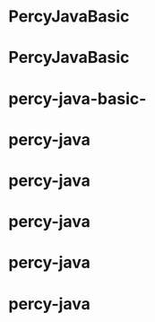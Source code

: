 # PercyJavaBasic
# PercyJavaBasic
# percy-java-basic-
# percy-java
# percy-java
# percy-java
# percy-java
# percy-java
